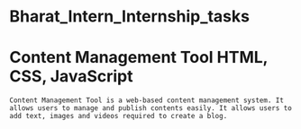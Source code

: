 # Bharat_Intern_Internship_tasks
# Content Management Tool                                                                                                                                          HTML, CSS, JavaScript
	Content Management Tool is a web-based content management system. It allows users to manage and publish contents easily. It allows users to add text, images and videos required to create a blog.
